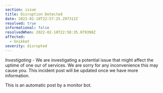 ```yaml
---
section: issue
title: Disruption Detected
date: 2022-02-18T22:57:25.297312Z
resolved: true
informational: false
resolvedWhen: 2022-02-18T22:58:35.079398Z
affected:
  - Snikket
severity: disrupted
---
```

*Investigating* - We are investigating a potential issue that might affect the uptime of one our of services. We are sorry for any inconvenience this may cause you. This incident post will be updated once we have more information.

This is an automatic post by a monitor bot.
        